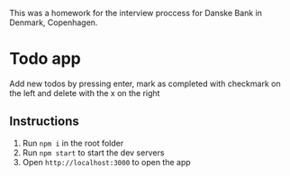 This was a homework for the interview proccess for Danske Bank in Denmark, Copenhagen.


# Todo app

Add new todos by pressing enter, mark as completed with checkmark on the left and delete with the x on the right

## Instructions

1. Run `npm i` in the root folder
2. Run `npm start` to start the dev servers
3. Open `http://localhost:3000` to open the app

